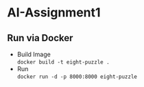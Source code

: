 # AI-Assignment1

## Run via Docker

 - Build Image  
   `docker build -t eight-puzzle .`
 - Run  
   `docker run -d -p 8000:8000 eight-puzzle`
